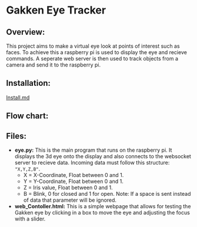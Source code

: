 # Gakken Eye Tracker
## Overview:
This project aims to make a virtual eye look at points of interest such as faces. To achieve this a raspberry pi is used to display the eye and recieve commands. A seperate web server is then used to track objects from a camera and send it to the raspberry pi.

## Installation:
[Install.md](install.md)

## Flow chart:
[](flowchart.png)
## Files:
- **eye.py:**
This is the main program that runs on the raspberry pi. It displays the 3d eye onto the display and also connects to the websocket server to recieve data. Incoming data must follow this structure:
`"X,Y,Z,B"`.
    - X = X-Coordinate, Float between 0 and 1.
    - Y = Y-Coordinate, Float between 0 and 1.
    - Z = Iris value, Float between 0 and 1.
    - B = Blink, 0 for closed and 1 for open.
Note: If a space is sent instead of data that parameter will be ignored.
- **web_Contoller.html:**
This is a simple webpage that allows for testing the Gakken eye by clicking in a box to move the eye and adjusting the focus with a slider.
